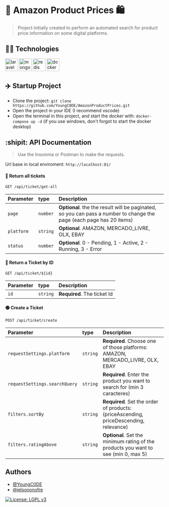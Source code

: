 # :money_with_wings: Amazon Product Prices :shopping:

> Project initially created to perform an automated search for product price information on some digital platforms.

## :technologist: Technologies
<div>
   <img src="https://skillicons.dev/icons?i=laravel" title="laravel" alt="laravel" width="40" height="40"/>
   <img src="https://skillicons.dev/icons?i=mongodb" title="mongodb" alt="mongodb" width="40" height="40"/>
   <img src="https://skillicons.dev/icons?i=redis" title="redis" alt="redis" width="40" height="40"/>
   <img src="https://skillicons.dev/icons?i=docker" title="docker" alt="docker" width="40" height="40"/>
</div>

## :airplane: Startup Project
 - Clone the project: `git clone https://github.com/YoungC0DE/AmazonProductPrices.git`
 - Open the project in your IDE (I recommend vscode)
 - Open the terminal in this project, and start the docker with: `docker-compose up -d` (if you use windows, don't forgot to start the docker desktop)

## :shipit: API Documentation

> Use the Insomnia or Postman to make the requests.

Url base in local enviroment: `http://localhost:81/`

#### :large_blue_circle: Return all tickets

    GET /api/ticket/get-all

| Parameter   | type       | Description                     |
| :---------- | :--------- | :------------------------------ |
| `page` | `number` | **Optional**. the the result will be paginated, so you can pass a number to change the page (each page has 20 items) |
| `platform` | `string` | **Optional**. AMAZON, MERCADO_LIVRE, OLX, EBAY |
| `status` | `number` | **Optional**. 0 - Pending, 1 - Active, 2 - Running, 3 - Error |

#### :large_blue_circle: Return a Ticket by ID

    GET /api/ticket/${id}

| Parameter | type     | Description                 |
| :-------- | :------- | :-------------------------- |
| `id`      | `string` | **Required**. The ticket Id |

#### :green_circle: Create a Ticket

    POST /api/ticket/create

| Parameter   | type       | Description                     |
| :---------- | :--------- | :------------------------------ |
| `requestSettings.platform` | `string` | **Required**. Choose one of those platforms: AMAZON, MERCADO_LIVRE, OLX, EBAY |
| `requestSettings.searchQuery` | `string` | **Required**. Enter the product you want to search for (min 3 caracteres) |
| `filters.sortBy` | `string` | **Required**. Set the order of products: (priceAscending, priceDescending, relevance) |
| `filters.ratingAbove` | `string` | **Optional**. Set the minimum rating of the products you want to see (min 0, max 5) |

## Authors

 - [@YoungC0DE](https://www.github.com/YoungC0DE)
 - [@jelsononofre](https://www.github.com/jelsononofre)

[![License: LGPL v3](https://img.shields.io/badge/License-LGPL_v3-blue.svg)](https://www.gnu.org/licenses/lgpl-3.0)
